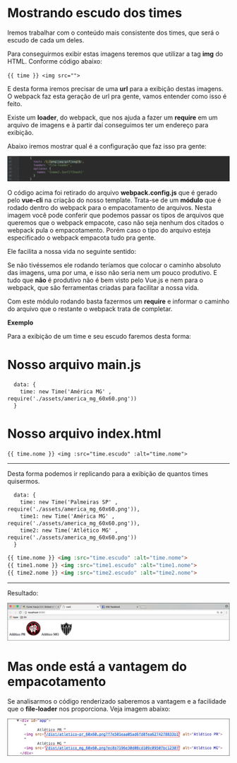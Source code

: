 # Mostrando escudo dos times

Iremos trabalhar com o conteúdo mais consistente dos times, que será o escudo de cada um deles.

Para conseguirmos exibir estas imagens teremos que utilizar a tag **img** do HTML. Conforme código abaixo:

`{{ time }} <img src="">`

E desta forma iremos precisar de uma **url** para a exibição destas imagens. O webpack faz esta geração de url pra gente, vamos entender como isso é feito.

Existe um **loader**, do webpack, que nos ajuda a fazer um **require** em um arquivo de imagens e à partir daí conseguimos ter um endereço para exibição.

Abaixo iremos mostrar qual é a configuração que faz isso pra gente:

![Vue webpack file-loader](./images/vue-webpack-file-loader.png "Vue webpack file-loader")

O código acima foi retirado do arquivo **webpack.config.js** que é gerado pelo **vue-cli** na criação do nosso template. Trata-se de um **módulo** que é rodado dentro do webpack para o empacotamento de arquivos. Nesta imagem você pode conferir que podemos passar os tipos de arquivos que queremos que o webpack empacote, caso não seja nenhum dos citados o webpack pula o empacotamento. Porém caso o tipo do arquivo esteja especificado o webpack empacota tudo pra gente.

Ele facilita a nossa vida no seguinte sentido:

Se não tivéssemos ele rodando teríamos que colocar o caminho absoluto das imagens, uma por uma, e isso não seria nem um pouco produtivo. E tudo que **não** é produtivo não é bem visto pelo Vue.js e nem para o webpack, que são ferramentas criadas para facilitar a nossa vida.

Com este módulo rodando basta fazermos um **require** e informar o caminho do arquivo que o restante o webpack trata de completar.

**Exemplo**

Para a exibição de um time e seu escudo faremos desta forma:

# Nosso arquivo main.js

```
  data: {
    time: new Time('América MG' , require('./assets/america_mg_60x60.png'))
  }
```
# Nosso arquivo index.html

`{{ time.nome }} <img :src="time.escudo" :alt="time.nome">`

***

Desta forma podemos ir replicando para a exibição de quantos times quisermos.

```
  data: {
    time: new Time('Palmeiras SP' , require('./assets/america_mg_60x60.png')),
    time1: new Time('América MG' , require('./assets/america_mg_60x60.png')),
    time2: new Time('Atlético MG' , require('./assets/america_mg_60x60.png'))
  }
```

```html
{{ time.nome }} <img :src="time.escudo" :alt="time.nome">
{{ time1.nome }} <img :src="time1.escudo" :alt="time1.nome">
{{ time2.nome }} <img :src="time2.escudo" :alt="time2.nome">
```

***

Resultado:

![Vue Lista Times](./images/vue-view-times.png "Vue Lista Times")

# Mas onde está a vantagem do empacotamento

Se analisarmos o código renderizado saberemos a vantagem e a facilidade que o **file-loader** nos proporciona. Veja imagem abaixo:

![Vue webpack file-loader](./images/vue-img-src-file-loader.png "Vue webpack file-loader")